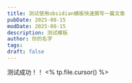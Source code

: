```yaml
---
title: 测试使用obsidian模板快速撰写一篇文章
pubDate: 2025-08-15
modDate: 2025-08-15
description: 测试模板
author: 你的名字
tags: 
draft: false
---
```

测试成功！！
<% tp.file.cursor() %>
